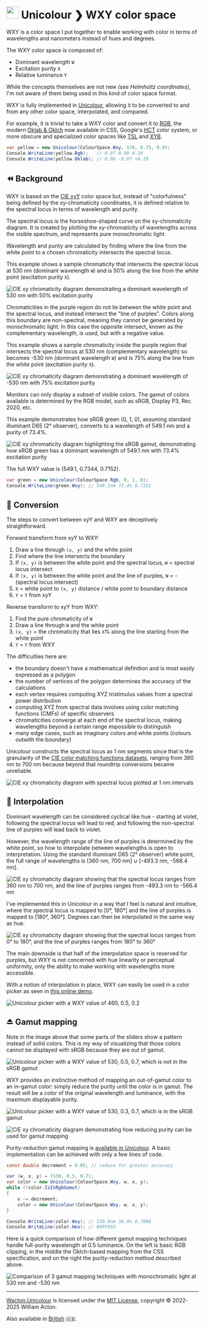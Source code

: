 # <img src="https://gitlab.com/Wacton/Unicolour/-/raw/main/Unicolour/Resources/Unicolour.png" width="32" height="32"> Unicolour ❯ WXY color space

WXY is a color space I put together to enable working with color 
in terms of wavelengths and nanometers instead of hues and degrees.

The WXY color space is composed of:
- Dominant wavelength `W`
- Excitation purity `X`
- Relative luminance `Y`

While the concepts themselves are not new _(see Helmholtz coordinates)_,
I'm not aware of them being used in this kind of color space format.

WXY is fully implemented in [Unicolour](https://github.com/waacton/Unicolour),
allowing it to be converted to and from any other color space, interpolated, and compared.

For example, it is trivial to take a WXY color and convert it to [RGB](https://en.wikipedia.org/wiki/RGB_color_spaces),
the modern [Oklab & Oklch](https://bottosson.github.io/posts/oklab/) now available in CSS,
Google's [HCT](https://material.io/blog/science-of-color-design) color system,
or more obscure and specialized color spaces like [TSL](https://doi.org/10.1109/AFGR.2000.840612)
and [XYB](https://ds.jpeg.org/whitepapers/jpeg-xl-whitepaper.pdf).

```c#
var yellow = new Unicolour(ColourSpace.Wxy, 570, 0.75, 0.9);
Console.WriteLine(yellow.Rgb);   // 0.97 0.99 0.19
Console.WriteLine(yellow.Oklab); // 0.96 -0.07 +0.19
```

## ⏪ Background

WXY is based on the [CIE xyY](https://en.wikipedia.org/wiki/CIE_1931_color_space#CIE_xy_chromaticity_diagram_and_the_CIE_xyY_color_space) color space
but, instead of "colorfulness" being defined by the xy-chromaticity coordinates,
it is defined relative to the spectral locus in terms of wavelength and purity.

The spectral locus is the horseshoe-shaped curve on the xy-chromaticity diagram.
It is created by plotting the xy-chromaticity of wavelengths across the visible spectrum,
and represents pure monochromatic light.

Wavelength and purity are calculated by finding where the 
line from the white point to a chosen chromaticity intersects the spectral locus.

This example shows a sample chromaticity that 
intersects the spectral locus at 530 nm (dominant wavelength `W`) 
and is 50% along the line from the white point (excitation purity `X`).

![CIE xy chromaticity diagram 
demonstrating a dominant wavelength of 530 nm with 50% excitation purity](wxy-1.png)

Chromaticities in the purple region do not lie between the white point and the spectral locus,
and instead intersect the "line of purples". Colors along this boundary are non-spectral, 
meaning they cannot be generated by monochromatic light. In this case the opposite intersect, 
known as the complementary wavelength, is used, but with a negative value.

This example shows a sample chromaticity inside the purple region that
intersects the spectral locus at 530 nm (complementary wavelength) so becomes -530 nm (dominant wavelength `W`)
and is 75% along the line from the white point (excitation purity `X`).

![CIE xy chromaticity diagram 
demonstrating a dominant wavelength of -530 nm with 75% excitation purity](wxy-2.png)

Monitors can only display a subset of visible colors.
The gamut of colors available is determined by the RGB model,
such as sRGB, Display P3, Rec. 2020, etc.

This example demonstrates how sRGB green (0, 1, 0), assuming standard illuminant D65 (2° observer),
converts to a wavelength of 549.1 nm and a purity of 73.4%.

![CIE xy chromaticity diagram highlighting the sRGB gamut, 
demonstrating how sRGB green has a dominant wavelength of 549.1 nm with 73.4% excitation purity](wxy-3.png)

The full WXY value is (549.1, 0.7344, 0.7152).

```c#
var green = new Unicolour(ColourSpace.Rgb, 0, 1, 0);
Console.WriteLine(green.Wxy); // 549.1nm 73.4% 0.7152
```

## 🔁 Conversion

The steps to convert between xyY and WXY are deceptively straightforward.

Forward transform from xyY to WXY:
1. Draw a line through `(x, y)` and the white point
2. Find where the line intersects the boundary
3. If `(x, y)` is between the white point and the spectral locus, `W` = spectral locus intersect
4. If `(x, y)` is between the white point and the line of purples, `W` = -(spectral locus intersect)
5. `X` = white point to `(x, y)` distance / white point to boundary distance
6. `Y` = `Y` from xyY

Reverse transform to xyY from WXY:
1. Find the pure chromaticity of `W`
2. Draw a line through `W` and the white point
3. `(x, y)` = the chromaticity that lies `X`% along the line starting from the white point
4. `Y` = `Y` from WXY

The difficulties here are:
- the boundary doesn't have a mathematical definition and is most easily expressed as a polygon
- the number of vertices of the polygon determines the accuracy of the calculations
- each vertex requires computing XYZ tristimulus values from a spectral power distribution
- computing XYZ from spectral data involves using color matching functions (CMFs) of specific observers
- chromaticities converge at each end of the spectral locus, making wavelengths beyond a certain range impossible to distinguish
- many edge cases, such as imaginary colors and white points (colours outwith the boundary)

Unicolour constructs the spectral locus as 1 nm segments
since that is the granularity of the [CIE color matching functions datasets](https://cie.co.at/data-tables?combine=colour-matching+functions%2C),
ranging from 360 nm to 700 nm because beyond that roundtrip conversions became unreliable.

![CIE xy chromaticity diagram with spectral locus plotted at 1 nm intervals](wxy-4.png)

## 🔀 Interpolation

Dominant wavelength can be considered cyclical like hue -
starting at violet, following the spectral locus will lead to red,
and following the non-spectral line of purples will lead back to violet.

However, the wavelength range of the line of purples is determined by the white point,
so how to interpolate between wavelengths is open to interpretation.
Using the standard illuminant D65 (2° observer) white point,
the full range of wavelengths is [360 nm, 700 nm] ∪ [-493.3 nm, -566.4 nm].

![CIE xy chromaticity diagram 
showing that the spectral locus ranges from 360 nm to 700 nm, 
and the line of purples ranges from -493.3 nm to -566.4 nm](wxy-5.png)

I've implemented this in Unicolour in a way that I feel is natural and intuitive,
where the spectral locus is mapped to [0°, 180°] and the line of purples is mapped to [180°, 360°].
Degrees can then be interpolated in the same way as hue.

![CIE xy chromaticity diagram
showing that the spectral locus ranges from 0° to 180°,
and the line of purples ranges from 180° to 360°](wxy-6.png)

The main downside is that half of the interpolation space is reserved for purples,
but WXY is not concerned with hue linearity or perceptual uniformity,
only the ability to make working with wavelengths more accessible.

With a notion of interpolation in place, WXY can easily be used in a color picker
as seen in [this online demo](https://unicolour.wacton.xyz/colour-picker/).

![Unicolour picker with a WXY value of 460, 0.5, 0.2](wxy-7.png)

## ⏏️ Gamut mapping

Note in the image above that some parts of the sliders show a pattern instead of solid colors.
This is my way of visualizing that those colors cannot be displayed with sRGB because they are out of gamut.

![Unicolour picker with a WXY value of 530, 0.5, 0.7,
which is not in the sRGB gamut](wxy-8.png)

WXY provides an instinctive method of mapping an out-of-gamut color to an in-gamut color:
simply reduce the purity until the color is in gamut. The result will be a color
of the original wavelength and luminance, with the maximum displayable purity.

![Unicolour picker with a WXY value of 530, 0.3, 0.7,
which is in the sRGB gamut](wxy-9.png)

![CIE xy chromaticity diagram
demonstrating how reducing purity can be used for gamut mapping](wxy-10.png)

Purity-reduction gamut mapping is [available in Unicolour](https://github.com/waacton/Unicolour#map-color-into-gamut).
A basic implementation can be achieved with only a few lines of code.

```c#
const double decrement = 0.05; // reduce for greater accuracy

var (w, x, y) = (530, 0.5, 0.7);
var color = new Unicolour(ColourSpace.Wxy, w, x, y);
while (!color.IsInRgbGamut)
{
    x -= decrement;
    color = new Unicolour(ColourSpace.Wxy, w, x, y);
}

Console.WriteLine(color.Wxy); // 530.0nm 30.0% 0.7000
Console.WriteLine(color.Hex); // #0FF993
```

Here is a quick comparison of how different gamut mapping techniques handle
full-purity wavelength at 0.5 luminance. On the left is basic RGB clipping,
in the middle the Oklch-based mapping from the CSS specification,
and on the right the purity-reduction method described above.

![Comparison of 3 gamut mapping techniques
with monochromatic light at 530 nm and -530 nm](wxy-11.png)

---

[Wacton.Unicolour](https://github.com/waacton/Unicolour) is licensed under the [MIT License](https://choosealicense.com/licenses/mit/), copyright © 2022-2025 William Acton.

Also available in [British](wxy-colour-space.md) 🇬🇧.